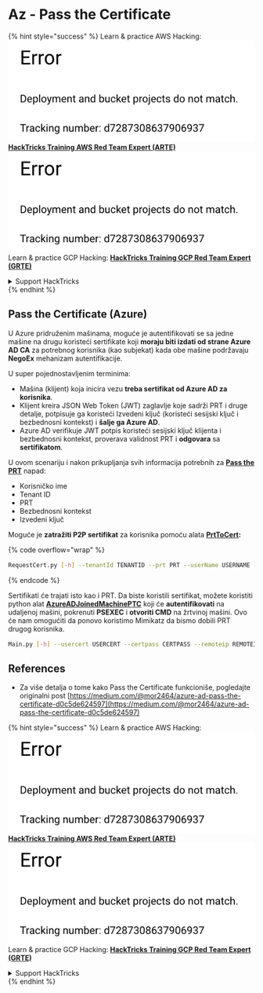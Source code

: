 # Az - Pass the Certificate

{% hint style="success" %}
Learn & practice AWS Hacking:<img src="../../../.gitbook/assets/image (1) (1).png" alt="" data-size="line">[**HackTricks Training AWS Red Team Expert (ARTE)**](https://training.hacktricks.xyz/courses/arte)<img src="../../../.gitbook/assets/image (1) (1).png" alt="" data-size="line">\
Learn & practice GCP Hacking: <img src="../../../.gitbook/assets/image (2).png" alt="" data-size="line">[**HackTricks Training GCP Red Team Expert (GRTE)**<img src="../../../.gitbook/assets/image (2).png" alt="" data-size="line">](https://training.hacktricks.xyz/courses/grte)

<details>

<summary>Support HackTricks</summary>

* Check the [**subscription plans**](https://github.com/sponsors/carlospolop)!
* **Join the** 💬 [**Discord group**](https://discord.gg/hRep4RUj7f) or the [**telegram group**](https://t.me/peass) or **follow** us on **Twitter** 🐦 [**@hacktricks\_live**](https://twitter.com/hacktricks\_live)**.**
* **Share hacking tricks by submitting PRs to the** [**HackTricks**](https://github.com/carlospolop/hacktricks) and [**HackTricks Cloud**](https://github.com/carlospolop/hacktricks-cloud) github repos.

</details>
{% endhint %}

## Pass the Certificate (Azure)

U Azure pridruženim mašinama, moguće je autentifikovati se sa jedne mašine na drugu koristeći sertifikate koji **moraju biti izdati od strane Azure AD CA** za potrebnog korisnika (kao subjekat) kada obe mašine podržavaju **NegoEx** mehanizam autentifikacije.

U super pojednostavljenim terminima:

* Mašina (klijent) koja inicira vezu **treba sertifikat od Azure AD za korisnika**.
* Klijent kreira JSON Web Token (JWT) zaglavlje koje sadrži PRT i druge detalje, potpisuje ga koristeći Izvedeni ključ (koristeći sesijski ključ i bezbednosni kontekst) i **šalje ga Azure AD**.
* Azure AD verifikuje JWT potpis koristeći sesijski ključ klijenta i bezbednosni kontekst, proverava validnost PRT i **odgovara** sa **sertifikatom**.

U ovom scenariju i nakon prikupljanja svih informacija potrebnih za [**Pass the PRT**](pass-the-prt.md) napad:

* Korisničko ime
* Tenant ID
* PRT
* Bezbednosni kontekst
* Izvedeni ključ

Moguće je **zatražiti P2P sertifikat** za korisnika pomoću alata [**PrtToCert**](https://github.com/morRubin/PrtToCert)**:**

{% code overflow="wrap" %}
```bash
RequestCert.py [-h] --tenantId TENANTID --prt PRT --userName USERNAME --hexCtx HEXCTX --hexDerivedKey HEXDERIVEDKEY [--passPhrase PASSPHRASE]
```
{% endcode %}

Sertifikati će trajati isto kao i PRT. Da biste koristili sertifikat, možete koristiti python alat [**AzureADJoinedMachinePTC**](https://github.com/morRubin/AzureADJoinedMachinePTC) koji će **autentifikovati** na udaljenoj mašini, pokrenuti **PSEXEC** i **otvoriti CMD** na žrtvinoj mašini. Ovo će nam omogućiti da ponovo koristimo Mimikatz da bismo dobili PRT drugog korisnika.
```bash
Main.py [-h] --usercert USERCERT --certpass CERTPASS --remoteip REMOTEIP
```
## References

* Za više detalja o tome kako Pass the Certificate funkcioniše, pogledajte originalni post [https://medium.com/@mor2464/azure-ad-pass-the-certificate-d0c5de624597](https://medium.com/@mor2464/azure-ad-pass-the-certificate-d0c5de624597)

{% hint style="success" %}
Learn & practice AWS Hacking:<img src="../../../.gitbook/assets/image (1) (1).png" alt="" data-size="line">[**HackTricks Training AWS Red Team Expert (ARTE)**](https://training.hacktricks.xyz/courses/arte)<img src="../../../.gitbook/assets/image (1) (1).png" alt="" data-size="line">\
Learn & practice GCP Hacking: <img src="../../../.gitbook/assets/image (2).png" alt="" data-size="line">[**HackTricks Training GCP Red Team Expert (GRTE)**<img src="../../../.gitbook/assets/image (2).png" alt="" data-size="line">](https://training.hacktricks.xyz/courses/grte)

<details>

<summary>Support HackTricks</summary>

* Check the [**subscription plans**](https://github.com/sponsors/carlospolop)!
* **Join the** 💬 [**Discord group**](https://discord.gg/hRep4RUj7f) or the [**telegram group**](https://t.me/peass) or **follow** us on **Twitter** 🐦 [**@hacktricks\_live**](https://twitter.com/hacktricks\_live)**.**
* **Share hacking tricks by submitting PRs to the** [**HackTricks**](https://github.com/carlospolop/hacktricks) and [**HackTricks Cloud**](https://github.com/carlospolop/hacktricks-cloud) github repos.

</details>
{% endhint %}
